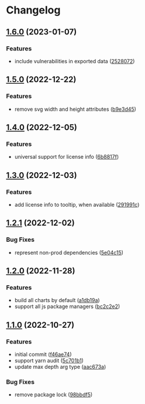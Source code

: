 # Changelog

## [1.6.0](https://github.com/sandworm-hq/sinkchart/compare/sinkchart-v1.5.0...sinkchart-v1.6.0) (2023-01-07)


### Features

* include vulnerabilities in exported data ([2528072](https://github.com/sandworm-hq/sinkchart/commit/2528072c04d329cc9647c305d3f4f1f008e2cf32))

## [1.5.0](https://github.com/sandworm-hq/sinkchart/compare/sinkchart-v1.4.0...sinkchart-v1.5.0) (2022-12-22)


### Features

* remove svg width and height attributes ([b9e3d45](https://github.com/sandworm-hq/sinkchart/commit/b9e3d45020996ed91a8cdc9d81c71d28ca2b91f0))

## [1.4.0](https://github.com/sandworm-hq/sinkchart/compare/sinkchart-v1.3.0...sinkchart-v1.4.0) (2022-12-05)


### Features

* universal support for license info ([6b8817f](https://github.com/sandworm-hq/sinkchart/commit/6b8817f44ba2a0b50bf743aad12b71a21c3b85cd))

## [1.3.0](https://github.com/sandworm-hq/sinkchart/compare/sinkchart-v1.2.1...sinkchart-v1.3.0) (2022-12-03)


### Features

* add license info to tooltip, when available ([291991c](https://github.com/sandworm-hq/sinkchart/commit/291991cb5cfaf0bc4441211a4d5f7df4412d197d))

## [1.2.1](https://github.com/sandworm-hq/sinkchart/compare/sinkchart-v1.2.0...sinkchart-v1.2.1) (2022-12-02)


### Bug Fixes

* represent non-prod dependencies ([5e04c15](https://github.com/sandworm-hq/sinkchart/commit/5e04c1598f98e28f7db6d56f5e79c22bffee8f20))

## [1.2.0](https://github.com/sandworm-hq/sinkchart/compare/sinkchart-v1.1.0...sinkchart-v1.2.0) (2022-11-28)


### Features

* build all charts by default ([a1db19a](https://github.com/sandworm-hq/sinkchart/commit/a1db19ad97b747989c078be109643eefc1f1e889))
* support all js package managers ([bc2c2e2](https://github.com/sandworm-hq/sinkchart/commit/bc2c2e2e1f7b3306314184eee8a9c77c05099f6a))

## [1.1.0](https://github.com/sandworm-hq/sinkchart/compare/sinkchart-v1.0.0...sinkchart-v1.1.0) (2022-10-27)


### Features

* initial commit ([f46ae74](https://github.com/sandworm-hq/sinkchart/commit/f46ae749dbb3dee41d79099004cb521387e26415))
* support yarn audit ([5c701b1](https://github.com/sandworm-hq/sinkchart/commit/5c701b15d69373f81536f1835ef43e02a093e66c))
* update max depth arg type ([aac673a](https://github.com/sandworm-hq/sinkchart/commit/aac673ac41d9e6654b055d39ae0c1c1ecbde6ed6))


### Bug Fixes

* remove package lock ([98bbdf5](https://github.com/sandworm-hq/sinkchart/commit/98bbdf526e7ef67f326f4575f515bc6b1ce0d526))
